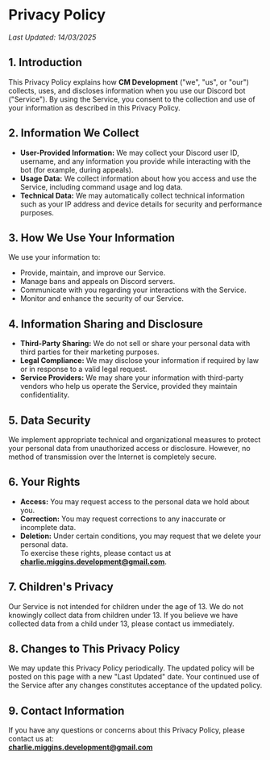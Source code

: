 # Privacy Policy

_Last Updated: 14/03/2025_

## 1. Introduction  
This Privacy Policy explains how **CM Development** ("we", "us", or "our") collects, uses, and discloses information when you use our Discord bot ("Service"). By using the Service, you consent to the collection and use of your information as described in this Privacy Policy.

## 2. Information We Collect  
- **User-Provided Information:** We may collect your Discord user ID, username, and any information you provide while interacting with the bot (for example, during appeals).  
- **Usage Data:** We collect information about how you access and use the Service, including command usage and log data.  
- **Technical Data:** We may automatically collect technical information such as your IP address and device details for security and performance purposes.

## 3. How We Use Your Information  
We use your information to:  
- Provide, maintain, and improve our Service.
- Manage bans and appeals on Discord servers.
- Communicate with you regarding your interactions with the Service.
- Monitor and enhance the security of our Service.

## 4. Information Sharing and Disclosure  
- **Third-Party Sharing:** We do not sell or share your personal data with third parties for their marketing purposes.
- **Legal Compliance:** We may disclose your information if required by law or in response to a valid legal request.
- **Service Providers:** We may share your information with third-party vendors who help us operate the Service, provided they maintain confidentiality.

## 5. Data Security  
We implement appropriate technical and organizational measures to protect your personal data from unauthorized access or disclosure. However, no method of transmission over the Internet is completely secure.

## 6. Your Rights  
- **Access:** You may request access to the personal data we hold about you.
- **Correction:** You may request corrections to any inaccurate or incomplete data.
- **Deletion:** Under certain conditions, you may request that we delete your personal data.  
To exercise these rights, please contact us at **charlie.miggins.development@gmail.com**.

## 7. Children's Privacy  
Our Service is not intended for children under the age of 13. We do not knowingly collect data from children under 13. If you believe we have collected data from a child under 13, please contact us immediately.

## 8. Changes to This Privacy Policy  
We may update this Privacy Policy periodically. The updated policy will be posted on this page with a new "Last Updated" date. Your continued use of the Service after any changes constitutes acceptance of the updated policy.

## 9. Contact Information  
If you have any questions or concerns about this Privacy Policy, please contact us at:  
**charlie.miggins.development@gmail.com**
